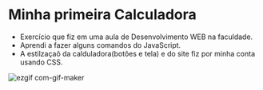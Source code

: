 # Minha primeira Calculadora
- Exercício que fiz em uma aula de Desenvolvimento WEB na faculdade. 
- Aprendi a fazer alguns comandos do JavaScript.
- A estilzaçaõ da calduladora(botões e tela) e do site fiz por minha conta usando CSS.

![ezgif com-gif-maker](https://user-images.githubusercontent.com/100975439/166252866-3d11ef84-865e-4d2e-acff-3d1772a62299.gif)
